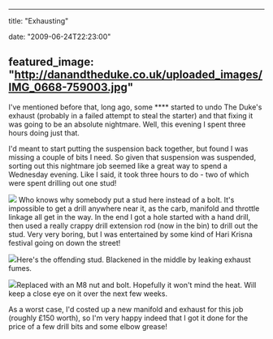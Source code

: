 
---
title: "Exhausting"

date: "2009-06-24T22:23:00"

featured_image: "http://danandtheduke.co.uk/uploaded_images/IMG_0668-759003.jpg"
---


I've mentioned before that, long ago, some **** started to undo The Duke's exhaust (probably in a failed attempt to steal the starter) and that fixing it was going to be an absolute nightmare.  Well, this evening I spent three hours doing just that.

I'd meant to start putting the suspension back together, but found I was missing a couple of bits I need.  So given that suspension was suspended, sorting out this nightmare job seemed like a great way to spend a Wednesday evening.  Like I said, it took three hours to do - two of which were spent drilling out one stud!

<a href="http://danandtheduke.co.uk/uploaded_images/IMG_0668-759011.jpg"><img src="/images/exhausting/IMG_0668-759003.jpg"/></a>
Who knows why somebody put a stud here instead of a bolt.  It's impossible to get a drill anywhere near it, as the carb, manifold and throttle linkage all get in the way.  In the end I got a hole started with a hand drill, then used a really crappy drill extension rod (now in the bin) to drill out the stud.  Very very boring, but I was entertained by some kind of Hari Krisna festival going on down the street!

<a href="http://danandtheduke.co.uk/uploaded_images/IMG_0682-759039.jpg"><img src="/images/exhausting/IMG_0682-759035.jpg"/></a>Here's the offending stud.  Blackened in the middle by leaking exhaust fumes.

<a href="http://danandtheduke.co.uk/uploaded_images/IMG_0684-790103.jpg"><img src="/images/exhausting/IMG_0684-790100.jpg"/></a>Replaced with an M8 nut and bolt.  Hopefully it won't mind the heat.  Will keep a close eye on it over the next few weeks.

As a worst case, I'd costed up a new manifold and exhaust for this job (roughly £150 worth), so I'm very happy indeed that I got it done for the price of a few drill bits and some elbow grease!